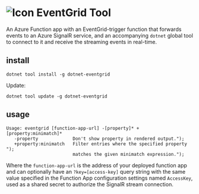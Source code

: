 ![Icon](https://raw.github.com/devlooped/eventgrid/master/icon/32.png) EventGrid Tool
============

An Azure Function app with an EventGrid-trigger function that forwards events 
to an Azure SignalR service, and an accompanying `dotnet` global tool to 
connect to it and receive the streaming events in real-time.


## install

```
dotnet tool install -g dotnet-eventgrid
```

Update:

```
dotnet tool update -g dotnet-eventgrid
```


## usage

```
Usage: eventgrid [function-app-url] -[property]* +[property:minimatch]*
   -property             Don't show property in rendered output.");
   +property:minimatch   Filter entries where the specified property ");
                         matches the given minimatch expression.");
```

Where the `function-app-url` is the address of your deployed function app and 
can optionally have an `?key=[access-key]` query string with the same value 
specified in the Function App configuration settings named `AccessKey`, used 
as a shared secret to authorize the SignalR stream connection.
